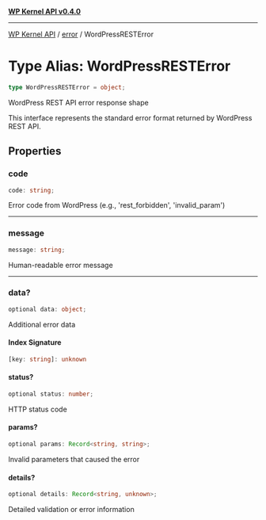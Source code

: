 [**WP Kernel API v0.4.0**](../../README.md)

---

[WP Kernel API](../../README.md) / [error](../README.md) / WordPressRESTError

# Type Alias: WordPressRESTError

```ts
type WordPressRESTError = object;
```

WordPress REST API error response shape

This interface represents the standard error format returned by WordPress REST API.

## Properties

### code

```ts
code: string;
```

Error code from WordPress (e.g., 'rest_forbidden', 'invalid_param')

---

### message

```ts
message: string;
```

Human-readable error message

---

### data?

```ts
optional data: object;
```

Additional error data

#### Index Signature

```ts
[key: string]: unknown
```

#### status?

```ts
optional status: number;
```

HTTP status code

#### params?

```ts
optional params: Record<string, string>;
```

Invalid parameters that caused the error

#### details?

```ts
optional details: Record<string, unknown>;
```

Detailed validation or error information
